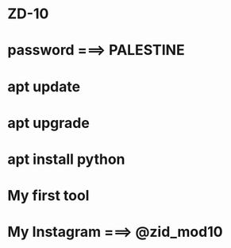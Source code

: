 # ZD-10
# password ===> PALESTINE
# apt update 
# apt upgrade 
# apt install python 



# My first tool
# My Instagram ===> @zid_mod10
